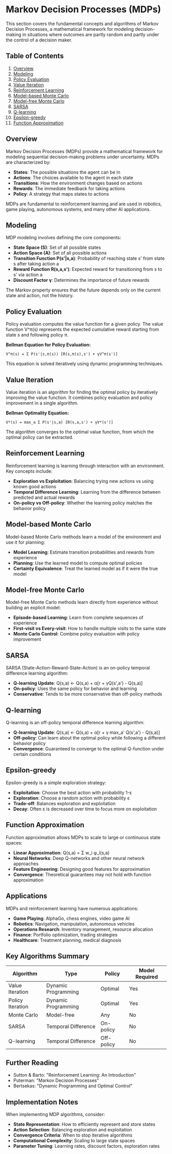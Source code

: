 # Markov Decision Processes (MDPs)

This section covers the fundamental concepts and algorithms of Markov Decision Processes, a mathematical framework for modeling decision-making in situations where outcomes are partly random and partly under the control of a decision maker.

## Table of Contents

1. [Overview](#overview)
2. [Modeling](#modeling)
3. [Policy Evaluation](#policy-evaluation)
4. [Value Iteration](#value-iteration)
5. [Reinforcement Learning](#reinforcement-learning)
6. [Model-based Monte Carlo](#model-based-monte-carlo)
7. [Model-free Monte Carlo](#model-free-monte-carlo)
8. [SARSA](#sarsa)
9. [Q-learning](#q-learning)
10. [Epsilon-greedy](#epsilon-greedy)
11. [Function Approximation](#function-approximation)

## Overview

Markov Decision Processes (MDPs) provide a mathematical framework for modeling sequential decision-making problems under uncertainty. MDPs are characterized by:

- **States**: The possible situations the agent can be in
- **Actions**: The choices available to the agent in each state
- **Transitions**: How the environment changes based on actions
- **Rewards**: The immediate feedback for taking actions
- **Policy**: A strategy that maps states to actions

MDPs are fundamental to reinforcement learning and are used in robotics, game playing, autonomous systems, and many other AI applications.

## Modeling

MDP modeling involves defining the core components:

- **State Space (S)**: Set of all possible states
- **Action Space (A)**: Set of all possible actions
- **Transition Function P(s'|s,a)**: Probability of reaching state s' from state s after taking action a
- **Reward Function R(s,a,s')**: Expected reward for transitioning from s to s' via action a
- **Discount Factor γ**: Determines the importance of future rewards

The Markov property ensures that the future depends only on the current state and action, not the history.

## Policy Evaluation

Policy evaluation computes the value function for a given policy. The value function V^π(s) represents the expected cumulative reward starting from state s and following policy π.

**Bellman Equation for Policy Evaluation:**
```
V^π(s) = Σ P(s'|s,π(s)) [R(s,π(s),s') + γV^π(s')]
```

This equation is solved iteratively using dynamic programming techniques.

## Value Iteration

Value iteration is an algorithm for finding the optimal policy by iteratively improving the value function. It combines policy evaluation and policy improvement in a single algorithm.

**Bellman Optimality Equation:**
```
V*(s) = max_a Σ P(s'|s,a) [R(s,a,s') + γV*(s')]
```

The algorithm converges to the optimal value function, from which the optimal policy can be extracted.

## Reinforcement Learning

Reinforcement learning is learning through interaction with an environment. Key concepts include:

- **Exploration vs Exploitation**: Balancing trying new actions vs using known good actions
- **Temporal Difference Learning**: Learning from the difference between predicted and actual rewards
- **On-policy vs Off-policy**: Whether the learning policy matches the behavior policy

## Model-based Monte Carlo

Model-based Monte Carlo methods learn a model of the environment and use it for planning:

- **Model Learning**: Estimate transition probabilities and rewards from experience
- **Planning**: Use the learned model to compute optimal policies
- **Certainty Equivalence**: Treat the learned model as if it were the true model

## Model-free Monte Carlo

Model-free Monte Carlo methods learn directly from experience without building an explicit model:

- **Episode-based Learning**: Learn from complete sequences of experience
- **First-visit vs Every-visit**: How to handle multiple visits to the same state
- **Monte Carlo Control**: Combine policy evaluation with policy improvement

## SARSA

SARSA (State-Action-Reward-State-Action) is an on-policy temporal difference learning algorithm:

- **Q-learning Update**: Q(s,a) ← Q(s,a) + α[r + γQ(s',a') - Q(s,a)]
- **On-policy**: Uses the same policy for behavior and learning
- **Conservative**: Tends to be more conservative than off-policy methods

## Q-learning

Q-learning is an off-policy temporal difference learning algorithm:

- **Q-learning Update**: Q(s,a) ← Q(s,a) + α[r + γ max_a' Q(s',a') - Q(s,a)]
- **Off-policy**: Can learn about the optimal policy while following a different behavior policy
- **Convergence**: Guaranteed to converge to the optimal Q-function under certain conditions

## Epsilon-greedy

Epsilon-greedy is a simple exploration strategy:

- **Exploitation**: Choose the best action with probability 1-ε
- **Exploration**: Choose a random action with probability ε
- **Trade-off**: Balances exploration and exploitation
- **Decay**: Often ε is decreased over time to focus more on exploitation

## Function Approximation

Function approximation allows MDPs to scale to large or continuous state spaces:

- **Linear Approximation**: Q(s,a) = Σ w_i φ_i(s,a)
- **Neural Networks**: Deep Q-networks and other neural network approaches
- **Feature Engineering**: Designing good features for approximation
- **Convergence**: Theoretical guarantees may not hold with function approximation

## Applications

MDPs and reinforcement learning have numerous applications:

- **Game Playing**: AlphaGo, chess engines, video game AI
- **Robotics**: Navigation, manipulation, autonomous vehicles
- **Operations Research**: Inventory management, resource allocation
- **Finance**: Portfolio optimization, trading strategies
- **Healthcare**: Treatment planning, medical diagnosis

## Key Algorithms Summary

| Algorithm | Type | Policy | Model Required |
|-----------|------|--------|----------------|
| Value Iteration | Dynamic Programming | Optimal | Yes |
| Policy Iteration | Dynamic Programming | Optimal | Yes |
| Monte Carlo | Model-free | Any | No |
| SARSA | Temporal Difference | On-policy | No |
| Q-learning | Temporal Difference | Off-policy | No |

## Further Reading

- Sutton & Barto: "Reinforcement Learning: An Introduction"
- Puterman: "Markov Decision Processes"
- Bertsekas: "Dynamic Programming and Optimal Control"

## Implementation Notes

When implementing MDP algorithms, consider:

- **State Representation**: How to efficiently represent and store states
- **Action Selection**: Balancing exploration and exploitation
- **Convergence Criteria**: When to stop iterative algorithms
- **Computational Complexity**: Scaling to large state spaces
- **Parameter Tuning**: Learning rates, discount factors, exploration rates 